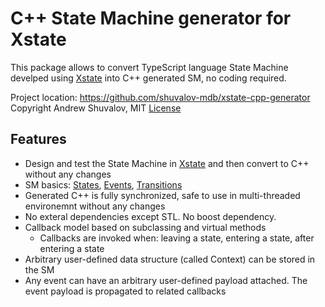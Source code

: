 # C++ State Machine generator for Xstate

This package allows to convert TypeScript language State Machine develped
using [Xstate](https://github.com/davidkpiano/xstate) into C++ generated SM, no coding required.

Project location: https://github.com/shuvalov-mdb/xstate-cpp-generator
Copyright Andrew Shuvalov, MIT [License](https://github.com/shuvalov-mdb/xstate-cpp-generator/blob/master/LICENSE)

## Features

* Design and test the State Machine in [Xstate](https://github.com/davidkpiano/xstate) and then convert to C++ without any changes
* SM basics: [States](https://xstate.js.org/docs/guides/states.html), [Events](https://xstate.js.org/docs/guides/events.html), [Transitions](https://xstate.js.org/docs/guides/transitions.html)
* Generated C++ is fully synchronized, safe to use in multi-threaded environemnt without any changes
* No exteral dependencies except STL. No boost dependency.
* Callback model based on subclassing and virtual methods
  * Callbacks are invoked when: leaving a state, entering a state, after entering a state
* Arbitrary user-defined data structure (called Context) can be stored in the SM
* Any event can have an arbitrary user-defined payload attached. The event payload is propagated to related callbacks

